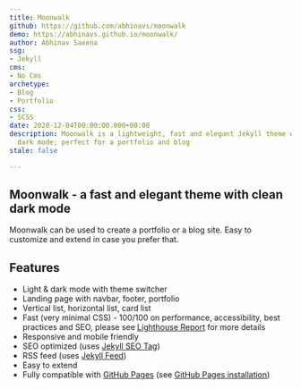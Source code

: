 ```yaml
---
title: Moonwalk
github: https://github.com/abhinavs/moonwalk
demo: https://abhinavs.github.io/moonwalk/
author: Abhinav Saxena
ssg:
- Jekyll
cms:
- No Cms
archetype:
- Blog
- Portfolio
css:
- SCSS
date: 2020-12-04T00:00:00.000+00:00
description: Moonwalk is a lightweight, fast and elegant Jekyll theme with a clean
  dark mode; perfect for a portfolio and blog
stale: false

---
```

## Moonwalk - a fast and elegant theme with clean dark mode

Moonwalk can be used to create a portfolio or a blog site. Easy to customize and extend in case you prefer that.

## Features

* Light & dark mode with theme switcher
* Landing page with navbar, footer, portfolio
* Vertical list, horizontal list, card list
* Fast (very minimal CSS) - 100/100 on performance, accessibility, best practices and SEO, please see [Lighthouse Report](https://raw.githubusercontent.com/abhinavs/moonwalk/master/_screenshots/lighthouse-report.png) for more details
* Responsive and mobile friendly
* SEO optimized (uses [Jekyll SEO Tag](https://github.com/jekyll/jekyll-seo-tag))
* RSS feed (uses [Jekyll Feed](https://github.com/jekyll/jekyll-feed))
* Easy to extend
* Fully compatible with [GitHub Pages](https://pages.github.com/) (see [GitHub Pages installation](#github-pages-installation))